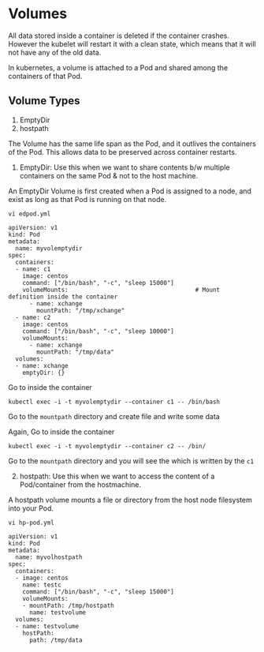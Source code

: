 # Volumes

All data stored inside a container is deleted if the container crashes. However the kubelet will restart it with a clean state, which means that it will not have any of the old data.

In kubernetes, a volume is attached to a Pod and shared among the containers of that Pod.

## Volume Types

1. EmptyDir
2. hostpath

The Volume has the same life span as the Pod, and it outlives the containers of the Pod. This allows data to be preserved across container restarts.

1. EmptyDir: Use this when we want to share contents b/w multiple containers on the same Pod & not to the host machine.

An EmptyDir Volume is first created when a Pod is assigned to a node, and exist as long as that Pod is running on that node.

`vi edpod.yml`

```
apiVersion: v1
kind: Pod
metadata:
  name: myvolemptydir
spec:
  containers:
  - name: c1
    image: centos
    command: ["/bin/bash", "-c", "sleep 15000"]
    volumeMounts:                                    # Mount definition inside the container
      - name: xchange
        mountPath: "/tmp/xchange"          
  - name: c2
    image: centos
    command: ["/bin/bash", "-c", "sleep 10000"]
    volumeMounts:
      - name: xchange
        mountPath: "/tmp/data"
  volumes:                                                   
  - name: xchange
    emptyDir: {}
```

Go to inside the container
```
kubectl exec -i -t myvolemptydir --container c1 -- /bin/bash
```
Go to the `mountpath` directory and create file and write some data

Again, Go to inside the container
```
kubectl exec -i -t myvolemptydir --container c2 -- /bin/
```

Go to the `mountpath` directory and you will see the which is written by the `c1`


2. hostpath: Use this when we want to access the content of a Pod/container from the hostmachine.

A hostpath volume mounts a file or directory from the host node filesystem into your Pod.

`vi hp-pod.yml`

```
apiVersion: v1
kind: Pod
metadata:
  name: myvolhostpath
spec:
  containers:
  - image: centos
    name: testc
    command: ["/bin/bash", "-c", "sleep 15000"]
    volumeMounts:
    - mountPath: /tmp/hostpath
      name: testvolume
  volumes:
  - name: testvolume
    hostPath:
      path: /tmp/data
```

